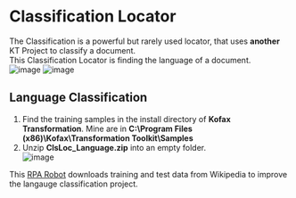# Classification Locator
The Classification is a powerful but rarely used locator, that uses **another** KT Project to classify a document.  
This Classification Locator is finding the language of a document.  
![image](https://user-images.githubusercontent.com/103566874/176842050-10443740-f371-4d86-b7d8-38f349550cb7.png)
![image](https://user-images.githubusercontent.com/103566874/176842099-2c2a2b9c-04f4-4ffd-96aa-0ba893988203.png)


## Language Classification
1. Find the training samples in the install directory of **Kofax Transformation**. Mine are in **C:\Program Files (x86)\Kofax\Transformation Toolkit\Samples**
2. Unzip **ClsLoc_Language.zip** into an empty folder.  
![image](https://user-images.githubusercontent.com/103566874/176842802-2a15268f-06ff-4f04-90dc-4938481ca762.png)  

This [RPA Robot](https://github.com/KofaxTransformation/KTScripts/tree/master/LanguageClassification) downloads training and test data from Wikipedia to improve the langauge classification project.

